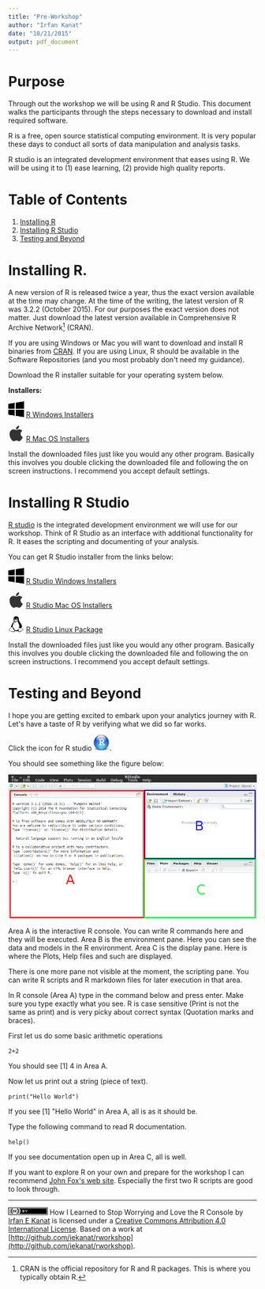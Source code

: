 ```yaml
---
title: "Pre-Workshop"
author: "Irfan Kanat"
date: "10/21/2015"
output: pdf_document
---
```

# Purpose

Through out the workshop we will be using R and R Studio. This document walks the participants through the steps necessary to download and install required software.

R is a free, open source statistical computing environment. It is very popular these days to conduct all sorts of data manipulation and analysis tasks. 

R studio is an integrated development environment that eases using R. We will be using it to (1) ease learning, (2) provide high quality reports.

# Table of Contents
1. [Installing R](#Installing-R)
2. [Installing R Studio](#Installing-R-Studio)
3. [Testing and Beyond](#Testing-and-Beyond)

# Installing R.

A new version of R is released twice a year, thus the exact version available at the time may change. At the time of the writing, the latest version of R was 3.2.2 (October 2015). For our purposes the exact version does not matter. Just download the latest version available in Comprehensive R Archive Network[^Cranfoot] (CRAN).

[^Cranfoot]: CRAN is the official repository for R and R packages. This is where you typically obtain R.


If you are using Windows or Mac you will want to download and install R binaries from [CRAN](https://cran.r-project.org/).  If you are using Linux, R should be available in the Software Repositories (and you most probably don't need my guidance).

Download the R installer suitable for your operating system below.

**Installers:** 

![](figures/win.png)  [R Windows Installers](https://cran.r-project.org/bin/windows/base/)

![](figures/mac.png)  [R Mac OS Installers](https://cran.r-project.org/bin/macosx/)

Install the downloaded files just like you would any other program. Basically this involves you double clicking the downloaded file and following the on screen instructions. I recommend you accept default settings.


# Installing R Studio

[R studio](https://www.rstudio.com/products/rstudio/) is the integrated development environment we will use for our workshop. Think of R Studio as an interface with additional functionality for R. It eases the scripting and documenting of your analysis.

You can get R Studio installer from the links below:

![](figures/win.png)  [R Studio Windows Installers](https://download1.rstudio.org/RStudio-0.99.486.exe)

![](figures/mac.png)  [R Studio Mac OS Installers](https://download1.rstudio.org/RStudio-0.99.486.dmg)

![](figures/linux.png) [R Studio Linux Package](https://download1.rstudio.org/rstudio-0.99.486-amd64.deb)

Install the downloaded files just like you would any other program. Basically this involves you double clicking the downloaded file and following the on screen instructions. I recommend you accept default settings.

# Testing and Beyond

I hope you are getting excited to embark upon your analytics journey with R. Let's have a taste of R by verifying what we did so far works.

Click the icon for R studio ![](figures/rstudio.png).

You should see something like the figure below:

![](figures/rstudio_1.png)

Area A is the interactive R console. You can write R commands here and they will be executed.
Area B is the environment pane. Here you can see the data and models in the R environment.
Area C is the display pane. Here is where the Plots, Help files and such are displayed.

There is one more pane not visible at the moment, the scripting pane. You can write R scripts and R markdown files for later execution in that area.

In R console (Area A) type in the command below and press enter. Make sure you type exactly what you see. R is case sensitive (Print is not the same as print) and is very picky about correct syntax (Quotation marks and braces).

First let us do some basic arithmetic operations

    2+2

You should see [1] 4 in Area A.

Now let us print out a string (piece of text).

    print("Hello World")

If you see [1] "Hello World" in Area A, all is as it should be. 

Type the following command to read R documentation.

    help()

If you see documentation open up in Area C, all is well.

If you want to explore R on your own and prepare for the workshop I can recommend [John Fox's web site](http://socserv.socsci.mcmaster.ca/jfox/Courses/R-programming/index.html). Especially the first two R scripts are good to look through.

------

![Creative Commons 4](figures/cc.png) How I Learned to Stop Worrying and Love the R Console by [Irfan E Kanat](http://irfankanat.com) is licensed under a [Creative Commons Attribution 4.0 International License](http://creativecommons.org/licenses/by/4.0/). Based on a work at [http://github.com/iekanat/rworkshop](http://github.com/iekanat/rworkshop).
